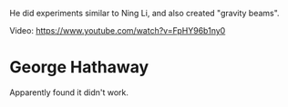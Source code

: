 He did experiments similar to Ning Li, and also created "gravity beams".

Video: https://www.youtube.com/watch?v=FpHY96b1ny0

# George Hathaway

Apparently found it didn't work.